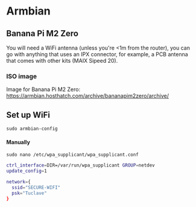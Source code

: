 # Armbian

## Banana Pi M2 Zero

You will need a WiFi antenna (unless you're <1m from the router), you can go with anything that uses an IPX connector, for example, a PCB antenna that comes with other kits (MAIX Sipeed 20).

### ISO image

Image for Banana Pi M2 Zero: https://armbian.hosthatch.com/archive/bananapim2zero/archive/

## Set up WiFi

`sudo armbian-config`

#### Manually

`sudo nano /etc/wpa_supplicant/wpa_supplicant.conf`

```sh
ctrl_interface=DIR=/var/run/wpa_supplicant GROUP=netdev
update_config=1

network={
  ssid="SECURE-WIFI"
  psk="Tuclave"
}
```


